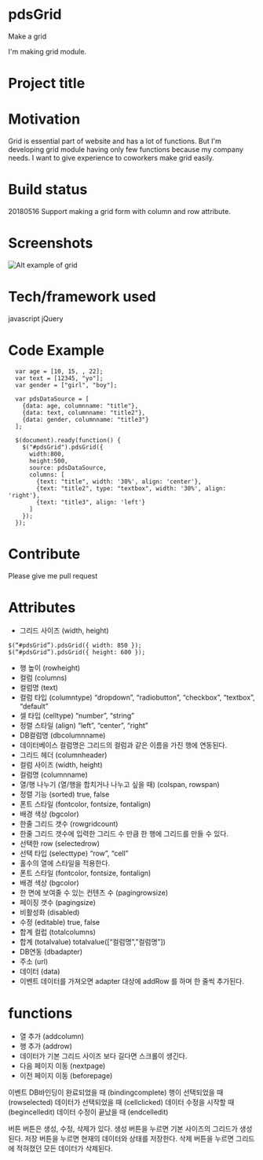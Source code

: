 # pdsGrid
Make a grid

I'm making grid module.

# Project title

# Motivation
Grid is essential part of website and has a lot of functions. 
But I'm developing grid module having only few functions because my company needs.
I want to give experience to coworkers make grid easily.

# Build status
20180516 Support making a grid form with column and row attribute.

# Screenshots
![Alt example of grid](/img/grid.png)

# Tech/framework used
javascript
jQuery

# Code Example
```
  var age = [10, 15, , 22];
  var text = [12345, "yo"];
  var gender = ["girl", "boy"];

  var pdsDataSource = [
    {data: age, columnname: "title"},
    {data: text, columnname: "title2"},
    {data: gender, columnname: "title3"}
  ];

  $(document).ready(function() {
    $("#pdsGrid").pdsGrid({
      width:800,
      height:500,
      source: pdsDataSource,
      columns: [
        {text: "title", width: '30%', align: 'center'},
        {text: "title2", type: "textbox", width: '30%', align: 'right'},
        {text: "title3", align: 'left'}
      ]
    });
  });
```

# Contribute
Please give me pull request


# Attributes
* 그리드 사이즈 (width, height)
```
$(“#pdsGrid”).pdsGrid({ width: 850 });
$(“#pdsGrid”).pdsGrid({ height: 600 });
```
* 행 높이 (rowheight)
* 컬럼 (columns)
* 컬럼명 (text)
* 컬럼 타입 (columntype)
	“dropdown”, “radiobutton”, “checkbox”, “textbox”, “default”
* 셀 타입 (celltype)
		“number”, “string”
* 정렬 스타일 (align)
“left”, “center”, “right”
* DB컬럼명 (dbcolumnname)
* 데이터베이스 컬럼명은 그리드의 컬럼과 같은 이름을 가진 행에 연동된다.
* 그리드 헤더 (columnheader)
* 컬럼 사이즈  (width, height)
* 컬럼명 (columnname)
* 열/행 나누기 (열/행을 합치거나 나누고 싶을 때) (colspan, rowspan)
* 정렬 기능 (sorted)
  true, false
* 폰트 스타일 (fontcolor, fontsize, fontalign)
* 배경 색상 (bgcolor)
* 한줄 그리드 갯수 (rowgridcount)
* 한줄 그리드 갯수에 입력한 그리드 수 만큼 한 행에 그리드를 만들 수 있다.
* 선택한 row (selectedrow)
* 선택 타입 (selecttype)
  “row”, “cell”
* 홀수의 열에 스타일을 적용한다. 
* 폰트 스타일 (fontcolor, fontsize, fontalign)
* 배경 색상 (bgcolor)
* 한 면에 보여줄 수 있는 컨텐츠 수 (pagingrowsize)
* 페이징 갯수 (pagingsize)
* 비활성화 (disabled)
* 수정 (editable)
  true, false
* 합계 컬럽 (totalcolumns)
* 합계 (totalvalue)
  totalvalue([“컬럼명”,”컬럼명”])
* DB연동 (dbadapter)
* 주소 (url)
* 데이터 (data)
* 이벤트
  데이터를 가져오면 adapter 대상에 addRow 를 하며 한 줄씩 추가된다.

# functions
* 열 추가 (addcolumn)
* 행 추가 (addrow)
* 데이터가 기본 그리드 사이즈 보다 길다면 스크롤이 생긴다.
* 다음 페이지 이동 (nextpage)
* 이전 페이지 이동 (beforepage)

이벤트
DB바인딩이 완료되었을 때 (bindingcomplete)
행이 선택되었을 때 (rowselected)
데이터가 선택되었을 때 (cellclicked)
데이터 수정을 시작할 때 (begincelledit)
데이터 수정이 끝났을 때 (endcelledit)



버튼
버튼은 생성, 수정, 삭제가 있다.
생성 버튼을 누르면 기본 사이즈의 그리드가 생성된다.
저장 버튼을 누르면 현재의 데이터와 상태를 저장한다.
삭제 버튼을 누르면 그리드에 적혀졌던 모든 데이터가 삭제된다.

